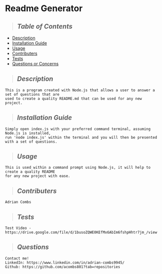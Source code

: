  
# Readme Generator



> ## *Table of Contents*
* [Description](#description)
* [Installation Guide](#installation)
* [Usage](#usage)
* [Contributers](#contributing)
* [Tests](#tests)
* [Questions or Concerns](#questions)

> ## *Description*
    This is a program created with Node.js that allows a user to answer a set of questions that are 
    used to create a quality README.md that can be used for any new project.
> ## *Installation Guide*
    Simply open index.js with your preferred command terminal, assuming Node.js is installed, 
    run 'node index.js' within the terminal and you will then be presented with a set of questions.
> ## *Usage*
    This is used within a command prompt using Node.js, it will help to create a quality README
    for any new project with ease.
> ## *Contributers*
    Adrian Combs
> ## *Tests*
    Test Video - https://drive.google.com/file/d/1busoZQWE0KEfMx6AbIm6fshpHhtr7jm_/view

> ## *Questions*
    Contact me!
    LinkedIn: https://www.linkedin.com/in/adrian-combs9945/
    Github: https://github.com/acombs801?tab=repositories

